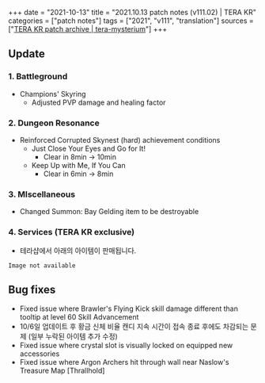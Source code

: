 +++
date = "2021-10-13"
title = "2021.10.13 patch notes (v111.02) | TERA KR"
categories = ["patch notes"]
tags = ["2021", "v111", "translation"]
sources = ["[TERA KR patch archive | tera-mysterium](/ko/patch/2021/v111-02)"]
+++

## Update

### **1.** Battleground
- Champions' Skyring
  - Adjusted PVP damage and healing factor

### **2.** Dungeon Resonance
- Reinforced Corrupted Skynest (hard) achievement conditions
  - Just Close Your Eyes and Go for It!
    - Clear in 8min -> 10min
  - Keep Up with Me, If You Can
    - Clear in 6min -> 8min

### **3.** MIscellaneous
- Changed Summon: Bay Gelding item to be destroyable

### **4.** Services (TERA KR exclusive)
- 테라샵에서 아래의 아이템이 판매됩니다.

`Image not available`

## Bug fixes

- Fixed issue where Brawler's Flying Kick skill damage different than tooltip at level 60 Skill Advancement
- 10/6일 업데이트 후 황금 신체 비율 캔디 지속 시간이 접속 종료 후에도 차감되는 문제 (일부 누락된 아이템 추가 수정)
- Fixed issue where crystal slot is visually locked on equipped new accessories
- Fixed issue where Argon Archers hit through wall near Naslow's Treasure Map [Thrallhold]
